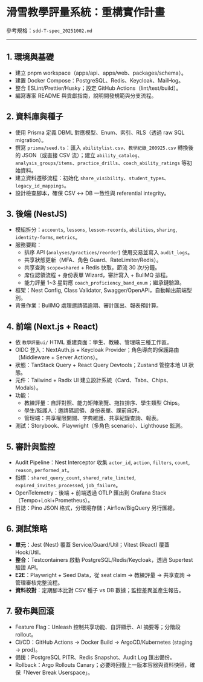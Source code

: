 # 滑雪教學評量系統：重構實作計畫

參考規格：`sdd-T-spec_20251002.md`

---

## 1. 環境與基礎
- 建立 pnpm workspace（apps/api、apps/web、packages/schema）。
- 建置 Docker Compose：PostgreSQL、Redis、Keycloak、MailHog。
- 整合 ESLint/Prettier/Husky；設定 GitHub Actions（lint/test/build）。
- 編寫專案 README 與貢獻指南，說明開發規範與分支流程。

## 2. 資料庫與種子
- 使用 Prisma 定義 DBML 對應模型、Enum、索引、RLS（透過 raw SQL migration）。
- 撰寫 `prisma/seed.ts`：匯入 `abilitylist.csv`、`教學紀錄_200925.csv` 轉換後的 JSON（或直接 CSV 流）；建立 `ability_catalog`、`analysis_groups/items`、`practice_drills`、`coach_ability_ratings` 等初始資料。
- 建立資料遷移流程：初始化 `share_visibility`、`student_types`、`legacy_id_mappings`。
- 設計檢查腳本，確保 CSV ↔ DB 一致性與 referential integrity。

## 3. 後端 (NestJS)
- 模組拆分：`accounts`, `lessons`, `lesson-records`, `abilities`, `sharing`, `identity-forms`, `metrics`。
- 服務要點：
  - 排序 API (`analyses/practices/reorder`) 使用交易並寫入 `audit_logs`。
  - 共享狀態更新（MFA、角色 Guard、RateLimiter/Redis）。
  - 共享查詢 `scope=shared` + Redis 快取，節流 30 次/分鐘。
  - 席位認領流程 + 身份表單 Wizard，審計寫入 + BullMQ 排程。
  - 能力評量 1~3 星對應 `coach_proficiency_band_enum`；繼承鏈驗證。
- 框架：Nest Config, Class Validator, Swagger/OpenAPI，自動輸出前端型別。
- 背景作業：BullMQ 處理邀請碼逾期、審計匯出、報表預計算。

## 4. 前端 (Next.js + React)
- 依 `教學評量ui/` HTML 重建頁面：學生、教練、管理端三種工作區。
- OIDC 登入：NextAuth.js + Keycloak Provider；角色導向的保護路由（Middleware + Server Actions）。
- 狀態：TanStack Query + React Query Devtools；Zustand 管控本地 UI 狀態。
- 元件：Tailwind + Radix UI 建立設計系統（Card、Tabs、Chips、Modals）。
- 功能：
  - 教練評量：自評對照、能力矩陣瀏覽、拖拉排序、學生類型 Chips。
  - 學生/監護人：邀請碼認領、身份表單、課前自評。
  - 管理端：共享權限開關、字典維護、共享紀錄查詢、報表。
- 測試：Storybook、Playwright（多角色 scenario）、Lighthouse 監測。

## 5. 審計與監控
- Audit Pipeline：Nest Interceptor 收集 `actor_id`, `action`, `filters`, `count`, `reason`, `performed_at`。
- 指標：`shared_query_count`, `shared_rate_limited`, `expired_invites_processed`, `job_failure`。
- OpenTelemetry：後端 + 前端透過 OTLP 匯出到 Grafana Stack（Tempo+Loki+Prometheus）。
- 日誌：Pino JSON 格式，分環境存儲；Airflow/BigQuery 另行匯總。

## 6. 測試策略
- **單元**：Jest (Nest) 覆蓋 Service/Guard/Util；Vitest (React) 覆蓋 Hook/Util。
- **整合**：Testcontainers 啟動 PostgreSQL/Redis/Keycloak，透過 Supertest 驗證 API。
- **E2E**：Playwright + Seed Data，從 seat claim → 教練評量 → 共享查詢 → 管理審核完整流程。
- **資料校對**：定期腳本比對 CSV 種子 vs DB 數據；監控差異並產生報告。

## 7. 發布與回滾
- Feature Flag：Unleash 控制共享功能、自評顯示、AI 摘要等；分階段 rollout。
- CI/CD：GitHub Actions → Docker Build → ArgoCD/Kubernetes (staging → prod)。
- 備援：PostgreSQL PITR、Redis Snapshot、Audit Log 匯出備份。
- Rollback：Argo Rollouts Canary；必要時回復上一版本容器與資料快照，確保「Never Break Userspace」。
